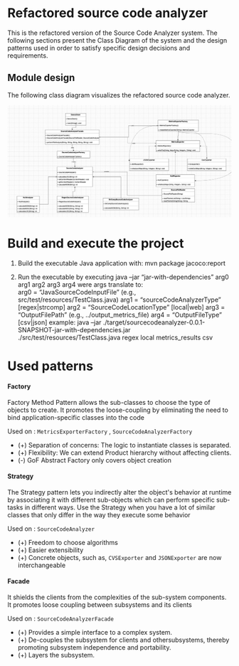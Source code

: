 # Refactored source code analyzer

This is the refactored version of the Source Code Analyzer system. The following sections present the Class Diagram of the system and the design patterns used in order to satisfy specific design decisions and requirements.

## Module design

The following class diagram visualizes the refactored source code analyzer. 

![](assignment.png)

# Build and execute the project

1. Build the executable Java application with: 
	mvn package jacoco:report

2. Run the executable by executing
	java –jar “jar-with-dependencies” arg0 arg1 arg2 arg3 arg4
were args translate to: 	
	arg0 = “JavaSourceCodeInputFile” (e.g., src/test/resources/TestClass.java)
	arg1 = “sourceCodeAnalyzerType” [regex|strcomp]
	arg2 = “SourceCodeLocationType” [local|web]
	arg3 = “OutputFilePath” (e.g., ../output_metrics_file)
	arg4 = “OutputFileType” [csv|json]
example: 
	java –jar ./target/sourcecodeanalyzer-0.0.1-SNAPSHOT-jar-with-dependencies.jar ./src/test/resources/TestClass.java regex local metrics_results csv

# Used patterns

#### **Factory**

Factory Method Pattern allows the sub-classes to choose the type of objects to create. It promotes the loose-coupling by eliminating the need to bind application-specific classes into the code

Used on : ```MetricsExporterFactory``` , ```SourceCodeAnalyzerFactory```

- (+) Separation of concerns: The logic to instantiate classes is separated.
- (+) Flexibility: We can extend Product hierarchy without affecting clients.
- (-) GoF Abstract Factory only covers object creation

#### **Strategy**

The Strategy pattern lets you indirectly alter the object's behavior at runtime by associating it with different sub-objects which can perform specific sub-tasks in different ways. Use the Strategy when you have a lot of similar classes that only differ in the way they execute some behavior

Used on : ```SourceCodeAnalyzer```

- (+) Freedom to choose algorithms
- (+) Easier extensibility
- (+) Concrete objects, such as, ```CVSExporter``` and ```JSONExporter``` are now interchangeable

#### **Facade**

It shields the clients from the complexities of the sub-system components. It promotes loose coupling between subsystems and its clients 

Used on : ```SourceCodeAnalyzerFacade```

- (+) Provides a simple interface to a complex system.
- (+) De-couples the subsystem for clients and othersubsystems, thereby promoting subsystem independence and portability.
- (+) Layers the subsystem.
